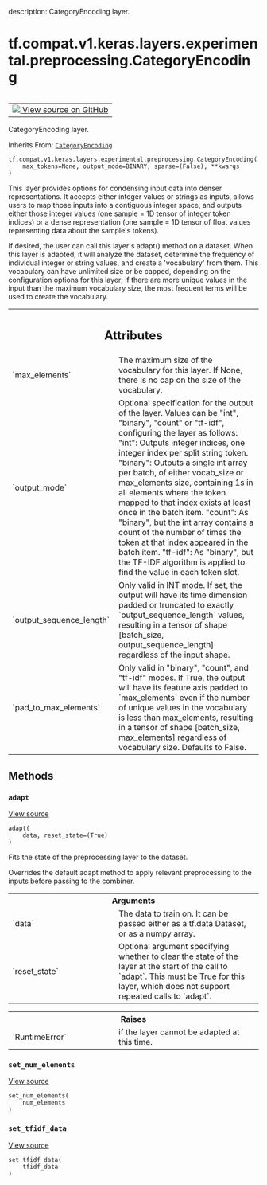 description: CategoryEncoding layer.

<div itemscope itemtype="http://developers.google.com/ReferenceObject">
<meta itemprop="name" content="tf.compat.v1.keras.layers.experimental.preprocessing.CategoryEncoding" />
<meta itemprop="path" content="Stable" />
<meta itemprop="property" content="__init__"/>
<meta itemprop="property" content="__new__"/>
<meta itemprop="property" content="adapt"/>
<meta itemprop="property" content="set_num_elements"/>
<meta itemprop="property" content="set_tfidf_data"/>
</div>

# tf.compat.v1.keras.layers.experimental.preprocessing.CategoryEncoding

<!-- Insert buttons and diff -->

<table class="tfo-notebook-buttons tfo-api nocontent" align="left">
<td>
  <a target="_blank" href="https://github.com/tensorflow/tensorflow/blob/r2.4/tensorflow/python/keras/layers/preprocessing/category_encoding_v1.py#L27-L69">
    <img src="https://www.tensorflow.org/images/GitHub-Mark-32px.png" />
    View source on GitHub
  </a>
</td>
</table>



CategoryEncoding layer.

Inherits From: [`CategoryEncoding`](../../../../../../../tf/keras/layers/experimental/preprocessing/CategoryEncoding.md)

<pre class="devsite-click-to-copy prettyprint lang-py tfo-signature-link">
<code>tf.compat.v1.keras.layers.experimental.preprocessing.CategoryEncoding(
    max_tokens=None, output_mode=BINARY, sparse=(False), **kwargs
)
</code></pre>



<!-- Placeholder for "Used in" -->

This layer provides options for condensing input data into denser
representations. It accepts either integer values or strings as inputs,
allows users to map those inputs into a contiguous integer space, and
outputs either those integer values (one sample = 1D tensor of integer token
indices) or a dense representation (one sample = 1D tensor of float values
representing data about the sample's tokens).

If desired, the user can call this layer's adapt() method on a dataset.
When this layer is adapted, it will analyze the dataset, determine the
frequency of individual integer or string values, and create a 'vocabulary'
from them. This vocabulary can have unlimited size or be capped, depending
on the configuration options for this layer; if there are more unique
values in the input than the maximum vocabulary size, the most frequent
terms will be used to create the vocabulary.



<!-- Tabular view -->
 <table class="responsive fixed orange">
<colgroup><col width="214px"><col></colgroup>
<tr><th colspan="2"><h2 class="add-link">Attributes</h2></th></tr>

<tr>
<td>
`max_elements`
</td>
<td>
The maximum size of the vocabulary for this layer. If None,
there is no cap on the size of the vocabulary.
</td>
</tr><tr>
<td>
`output_mode`
</td>
<td>
Optional specification for the output of the layer. Values can
be "int", "binary", "count" or "tf-idf", configuring the layer as follows:
"int": Outputs integer indices, one integer index per split string
token.
"binary": Outputs a single int array per batch, of either vocab_size or
max_elements size, containing 1s in all elements where the token
mapped to that index exists at least once in the batch item.
"count": As "binary", but the int array contains a count of the number
of times the token at that index appeared in the batch item.
"tf-idf": As "binary", but the TF-IDF algorithm is applied to find the
value in each token slot.
</td>
</tr><tr>
<td>
`output_sequence_length`
</td>
<td>
Only valid in INT mode. If set, the output will have
its time dimension padded or truncated to exactly `output_sequence_length`
values, resulting in a tensor of shape [batch_size,
output_sequence_length] regardless of the input shape.
</td>
</tr><tr>
<td>
`pad_to_max_elements`
</td>
<td>
Only valid in  "binary", "count", and "tf-idf" modes.
If True, the output will have its feature axis padded to `max_elements`
even if the number of unique values in the vocabulary is less than
max_elements, resulting in a tensor of shape [batch_size, max_elements]
regardless of vocabulary size. Defaults to False.
</td>
</tr>
</table>



## Methods

<h3 id="adapt"><code>adapt</code></h3>

<a target="_blank" href="https://github.com/tensorflow/tensorflow/blob/r2.4/tensorflow/python/keras/layers/preprocessing/category_encoding.py#L176-L195">View source</a>

<pre class="devsite-click-to-copy prettyprint lang-py tfo-signature-link">
<code>adapt(
    data, reset_state=(True)
)
</code></pre>

Fits the state of the preprocessing layer to the dataset.

Overrides the default adapt method to apply relevant preprocessing to the
inputs before passing to the combiner.

<!-- Tabular view -->
 <table class="responsive fixed orange">
<colgroup><col width="214px"><col></colgroup>
<tr><th colspan="2">Arguments</th></tr>

<tr>
<td>
`data`
</td>
<td>
The data to train on. It can be passed either as a tf.data Dataset,
or as a numpy array.
</td>
</tr><tr>
<td>
`reset_state`
</td>
<td>
Optional argument specifying whether to clear the state of
the layer at the start of the call to `adapt`. This must be True for
this layer, which does not support repeated calls to `adapt`.
</td>
</tr>
</table>



<!-- Tabular view -->
 <table class="responsive fixed orange">
<colgroup><col width="214px"><col></colgroup>
<tr><th colspan="2">Raises</th></tr>

<tr>
<td>
`RuntimeError`
</td>
<td>
if the layer cannot be adapted at this time.
</td>
</tr>
</table>



<h3 id="set_num_elements"><code>set_num_elements</code></h3>

<a target="_blank" href="https://github.com/tensorflow/tensorflow/blob/r2.4/tensorflow/python/keras/layers/preprocessing/category_encoding.py#L236-L246">View source</a>

<pre class="devsite-click-to-copy prettyprint lang-py tfo-signature-link">
<code>set_num_elements(
    num_elements
)
</code></pre>




<h3 id="set_tfidf_data"><code>set_tfidf_data</code></h3>

<a target="_blank" href="https://github.com/tensorflow/tensorflow/blob/r2.4/tensorflow/python/keras/layers/preprocessing/category_encoding.py#L248-L263">View source</a>

<pre class="devsite-click-to-copy prettyprint lang-py tfo-signature-link">
<code>set_tfidf_data(
    tfidf_data
)
</code></pre>






